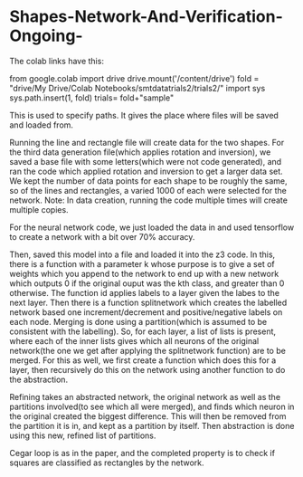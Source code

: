 # Shapes-Network-And-Verification-Ongoing-

The colab links have this:

from google.colab import drive
drive.mount('/content/drive')
fold = "drive/My Drive/Colab Notebooks/smtdatatrials2/trials2/" 
import sys
sys.path.insert(1, fold)
trials= fold+"sample"


This is used to specify paths. It gives the place where files will be saved and loaded from.


Running the line and rectangle file will create data for the two shapes.
For the third data generation file(which applies rotation and inversion), we saved a base file with some 
letters(which were not code generated), and ran the code which applied rotation and inversion to get a larger data set.
We kept the number of data points for each shape to be roughly the same, so of the lines and rectangles, a varied 1000 of each were
selected for the network. 
Note: In data creation, running the code multiple times will create multiple copies.

For the neural network code, we just loaded the data in and used tensorflow to create a network with a bit over 70% accuracy.

Then, saved this model into a file and loaded it into the z3 code. In this, there is a function with a parameter k whose purpose is to 
give a set of weights which you append to the network to end up with a new network which outputs 0 if the original ouput was the kth 
class, and greater than 0 otherwise.
The function id applies labels to a layer given the labes to the next layer. Then there is a function splitnetwork which creates the
labelled network based one increment/decrement and positive/negative labels on each node.
Merging is done using a partition(which is assumed to be consistent with the labelling). So, for each layer, a list of lists is present,
where each of the inner lists gives which all neurons of the original network(the one we get after applying the splitnetwork function)
are to be merged. For this as well, we first create a function which does this for a layer, then recursively do this on the network
using another function to do the abstraction.

Refining takes an abstracted network, the original network as well as the partitions involved(to see which all were merged), and
finds which neuron in the original created the biggest difference. This will then be removed from the partition it is in, and kept as
a partition by itself. Then abstraction is done using this new, refined list of partitions.

Cegar loop is as in the paper, and the completed property is to check if squares are classified as rectangles by the network. 
